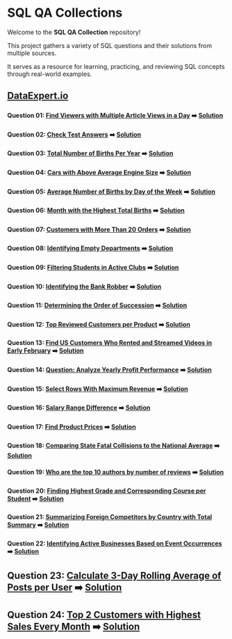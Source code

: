 # SQL QA Collections

Welcome to the **SQL QA Collection** repository!  

This project gathers a variety of SQL questions and their solutions from multiple sources.  

It serves as a resource for learning, practicing, and reviewing SQL concepts through real-world examples.

## [DataExpert.io](DataExpert.io/README.md)

###

#### Question 01: [Find Viewers with Multiple Article Views in a Day](https://www.dataexpert.io/question/find-multiple-article-viewers) ➡️ [Solution](DataExpert.io/DataExpert-SQL01.sql)

#### Question 02: [Check Test Answers](https://www.dataexpert.io/question/check-test-answers) ➡️ [Solution](DataExpert.io/DataExpert-SQL02.sql)

#### Question 03: [Total Number of Births Per Year](https://www.dataexpert.io/question/total-births-per-year) ➡️ [Solution](DataExpert.io/DataExpert-SQL03.sql)

#### Question 04: [Cars with Above Average Engine Size](https://www.dataexpert.io/question/cars-above-average-engine-size) ➡️ [Solution](DataExpert.io/DataExpert-SQL04.sql)

#### Question 05: [Average Number of Births by Day of the Week](https://www.dataexpert.io/question/average-births-per-day-of-week) ➡️ [Solution](DataExpert.io/DataExpert-SQL05.sql)

#### Question 06: [Month with the Highest Total Births](https://www.dataexpert.io/question/highest-birth-month) ➡️ [Solution](DataExpert.io/DataExpert-SQL06.sql)

#### Question 07: [Customers with More Than 20 Orders](https://www.dataexpert.io/question/loyal-customers) ➡️ [Solution](DataExpert.io/DataExpert-SQL07.sql)

#### Question 08: [Identifying Empty Departments](https://www.dataexpert.io/question/empty-departments-list) ➡️ [Solution](DataExpert.io/DataExpert-SQL08.sql)

#### Question 09: [Filtering Students in Active Clubs](https://www.dataexpert.io/question/active-club-members) ➡️ [Solution](DataExpert.io/DataExpert-SQL09.sql)

#### Question 10: [Identifying the Bank Robber](https://www.dataexpert.io/question/bank-robber-identification) ➡️ [Solution](DataExpert.io/DataExpert-SQL10.sql)

#### Question 11: [Determining the Order of Succession](https://www.dataexpert.io/question/order-of-succession) ➡️ [Solution](DataExpert.io/DataExpert-SQL11.sql)

#### Question 12: [Top Reviewed Customers per Product](https://www.dataexpert.io/question/top-reviewed-customers-per-product) ➡️ [Solution](DataExpert.io/DataExpert-SQL12.sql)

#### Question 13: [Find US Customers Who Rented and Streamed Videos in Early February](https://www.dataexpert.io/question/us-customers-rented-streamed-early-feb) ➡️ [Solution](DataExpert.io/DataExpert-SQL13.sql)

#### Question 14: [Question: Analyze Yearly Profit Performance](https://www.dataexpert.io/question/yearly-profit-performance) ➡️ [Solution](DataExpert.io/DataExpert-SQL14.sql)

#### Question 15: [Select Rows With Maximum Revenue](https://www.dataexpert.io/question/select-max-revenue-rows) ➡️ [Solution](DataExpert.io/DataExpert-SQL15.sql)

#### Question 16: [Salary Range Difference](https://www.dataexpert.io/question/salary-range-difference) ➡️ [Solution](DataExpert.io/DataExpert-SQL16.sql)

#### Question 17: [Find Product Prices](https://www.dataexpert.io/question/find-product-prices) ➡️ [Solution](DataExpert.io/DataExpert-SQL17.sql)

#### Question 18: [Comparing State Fatal Collisions to the National Average](https://www.dataexpert.io/question/state-fatal-collisions) ➡️ [Solution](DataExpert.io/DataExpert-SQL18.sql)

#### Question 19: [Who are the top 10 authors by number of reviews](https://www.dataexpert.io/question/top-10-authors-by-reviews) ➡️ [Solution](DataExpert.io/DataExpert-SQL19.sql)

#### Question 20: [Finding Highest Grade and Corresponding Course per Student](https://www.dataexpert.io/question/highest-grade-corresponding-course) ➡️ [Solution](DataExpert.io/DataExpert-SQL20.sql)

#### Question 21: [Summarizing Foreign Competitors by Country with Total Summary](https://www.dataexpert.io/question/foreign-competitors-summary) ➡️ [Solution](DataExpert.io/DataExpert-SQL21.sql)

#### Question 22: [Identifying Active Businesses Based on Event Occurrences](https://www.dataexpert.io/question/active-businesses-identification) ➡️ [Solution](DataExpert.io/DataExpert-SQL22.sql)

## Question 23: [Calculate 3-Day Rolling Average of Posts per User](https://www.dataexpert.io/question/calculate-3-day-rolling-average) ➡️ [Solution](DataExpert.io/DataExpert-SQL23.sql)

## Question 24: [Top 2 Customers with Highest Sales Every Month](https://www.dataexpert.io/question/top-customers-monthly-sales) ➡️ [Solution](DataExpert.io/DataExpert-SQL23.sql)
